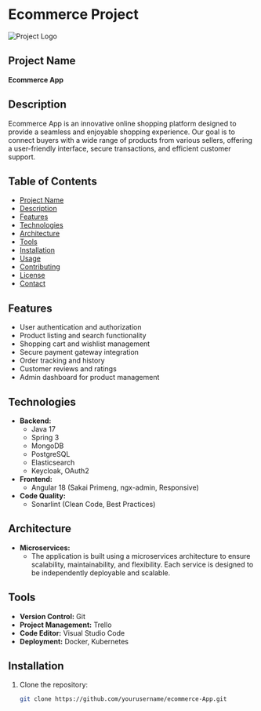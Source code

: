 # Ecommerce Project

![Project Logo](path/to/logo.png)

## Project Name
**Ecommerce App**

## Description
Ecommerce App is an innovative online shopping platform designed to provide a seamless and enjoyable shopping experience. Our goal is to connect buyers with a wide range of products from various sellers, offering a user-friendly interface, secure transactions, and efficient customer support.

## Table of Contents
- [Project Name](#project-name)
- [Description](#description)
- [Features](#features)
- [Technologies](#technologies)
- [Architecture](#architecture)
- [Tools](#tools)
- [Installation](#installation)
- [Usage](#usage)
- [Contributing](#contributing)
- [License](#license)
- [Contact](#contact)

## Features
- User authentication and authorization
- Product listing and search functionality
- Shopping cart and wishlist management
- Secure payment gateway integration
- Order tracking and history
- Customer reviews and ratings
- Admin dashboard for product management

## Technologies
- **Backend:**
  - Java 17
  - Spring 3
  - MongoDB
  - PostgreSQL
  - Elasticsearch
  - Keycloak, OAuth2
- **Frontend:**
  - Angular 18 (Sakai Primeng, ngx-admin, Responsive)
- **Code Quality:**
  - Sonarlint (Clean Code, Best Practices)

## Architecture
- **Microservices:**
  - The application is built using a microservices architecture to ensure scalability, maintainability, and flexibility. Each service is designed to be independently deployable and scalable.

## Tools
- **Version Control:** Git
- **Project Management:** Trello
- **Code Editor:** Visual Studio Code
- **Deployment:** Docker, Kubernetes

## Installation
1. Clone the repository:
   ```bash
   git clone https://github.com/yourusername/ecommerce-App.git
